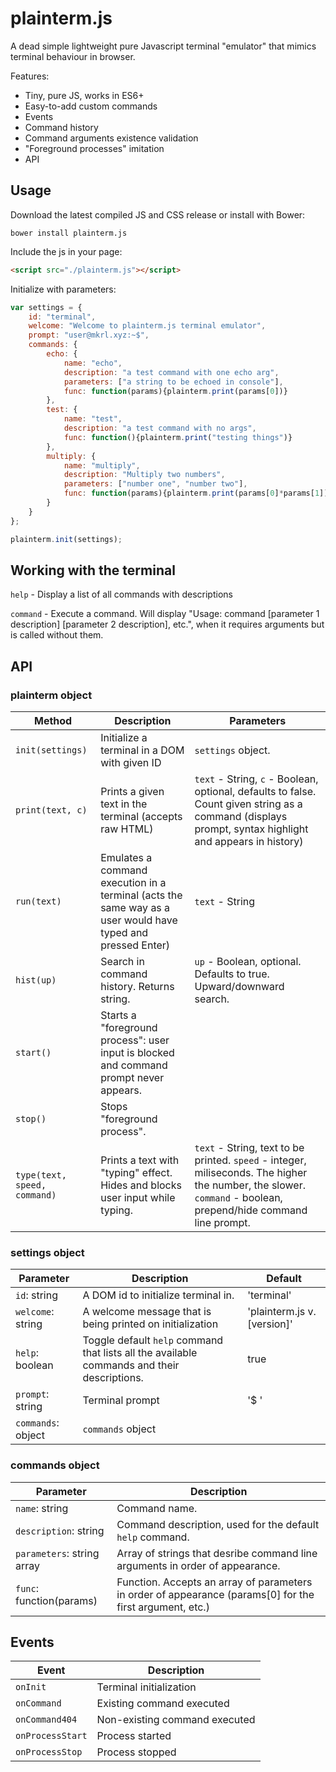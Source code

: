 
# plainterm.js

A dead simple lightweight pure Javascript terminal "emulator" that mimics terminal behaviour in browser.

Features:

 - Tiny, pure JS, works in ES6+
 - Easy-to-add custom commands
 - Events
 - Command history
 - Command arguments existence validation
 - "Foreground processes" imitation
 - API


## Usage

Download the latest compiled JS and CSS release or install with Bower:

`bower install plainterm.js`

Include the js in your page:

```html
<script src="./plainterm.js"></script>
```



Initialize with parameters:

```javascript
var settings = {
    id: "terminal", 
    welcome: "Welcome to plainterm.js terminal emulator", 
    prompt: "user@mkrl.xyz:~$",
    commands: {
        echo: {
            name: "echo", 
            description: "a test command with one echo arg", 
            parameters: ["a string to be echoed in console"],
            func: function(params){plainterm.print(params[0])} 
        },
        test: {
            name: "test", 
            description: "a test command with no args", 
            func: function(){plainterm.print("testing things")} 
        },
        multiply: {
            name: "multiply",
            description: "Multiply two numbers",
            parameters: ["number one", "number two"],
            func: function(params){plainterm.print(params[0]*params[1])}
        }
    }
};

plainterm.init(settings);
```

## Working with the terminal

`help` - Display a list of all commands with descriptions

`command` - Execute a command. Will display "Usage: command [parameter 1 description] [parameter 2 description], etc.", when it requires arguments but is called without them.

## API

### plainterm object

| Method  | Description | Parameters |
| ------------- | ------------- | ------------- |
| `init(settings)`  | Initialize a terminal in a DOM with given ID | `settings` object. |
| `print(text, c)`  | Prints a given text in the terminal (accepts raw HTML)  | `text` - String, `c` - Boolean, optional, defaults to false. Count given string as a command (displays prompt, syntax highlight and appears in history) |
| `run(text)`  | Emulates a command execution in a terminal (acts the same way as a user would have typed and pressed Enter)  | `text` - String |
| `hist(up)`  | Search in command history. Returns string.  | `up` - Boolean, optional. Defaults to true. Upward/downward search. |
| `start()`  | Starts a "foreground process": user input is blocked and command prompt never appears. |  |
| `stop()`  | Stops "foreground process". |  |
| `type(text, speed, command)`  | Prints a text with "typing" effect. Hides and blocks user input while typing. | `text` - String, text to be printed. `speed` - integer, miliseconds. The higher the number, the slower. `command` - boolean, prepend/hide command line prompt. |

### settings object

| Parameter  | Description | Default |
| ------------- | ------------- | ------------- |
| `id`: string | A DOM id to initialize terminal in. | 'terminal' |
| `welcome`: string | A welcome message that is being printed on initialization | 'plainterm.js v. [version]' |
| `help`: boolean | Toggle default `help` command that lists all the available commands and their descriptions. | true |
| `prompt`: string | Terminal prompt | '$ ' |
| `commands`: object | `commands` object |  |

### commands object

| Parameter  | Description | 
| ------------- | ------------- | 
| `name`: string | Command name. | 
| `description`: string | Command description, used for the default `help` command. | 
| `parameters`: string array | Array of strings that desribe command line arguments in order of appearance. | 
| `func`: function(params) | Function. Accepts an array of parameters in order of appearance (params[0] for the first argument, etc.) | 



## Events

| Event  | Description 
| ------------- | ------------- |
| `onInit`  | Terminal initialization |
| `onCommand`  | Existing command executed |
| `onCommand404`  | Non-existing command executed |
| `onProcessStart`  | Process started |
| `onProcessStop`  | Process stopped |